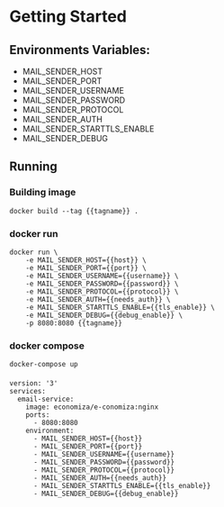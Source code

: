 # Getting Started

## Environments Variables:

* MAIL_SENDER_HOST
* MAIL_SENDER_PORT
* MAIL_SENDER_USERNAME
* MAIL_SENDER_PASSWORD
* MAIL_SENDER_PROTOCOL
* MAIL_SENDER_AUTH
* MAIL_SENDER_STARTTLS_ENABLE
* MAIL_SENDER_DEBUG

## Running

### Building image 
    docker build --tag {{tagname}} .

### docker run
    docker run \ 
        -e MAIL_SENDER_HOST={{host}} \
        -e MAIL_SENDER_PORT={{port}} \
        -e MAIL_SENDER_USERNAME={{username}} \
        -e MAIL_SENDER_PASSWORD={{password}} \
        -e MAIL_SENDER_PROTOCOL={{protocol}} \
        -e MAIL_SENDER_AUTH={{needs_auth}} \
        -e MAIL_SENDER_STARTTLS_ENABLE={{tls_enable}} \
        -e MAIL_SENDER_DEBUG={{debug_enable}} \
        -p 8080:8080 {{tagname}} 

### docker compose

    docker-compose up
####
    version: '3'
    services:
      email-service:
        image: economiza/e-conomiza:nginx
        ports:
          - 8080:8080
        environment:
          - MAIL_SENDER_HOST={{host}}
          - MAIL_SENDER_PORT={{port}}
          - MAIL_SENDER_USERNAME={{username}}
          - MAIL_SENDER_PASSWORD={{password}}
          - MAIL_SENDER_PROTOCOL={{protocol}}
          - MAIL_SENDER_AUTH={{needs_auth}}
          - MAIL_SENDER_STARTTLS_ENABLE={{tls_enable}}
          - MAIL_SENDER_DEBUG={{debug_enable}}


